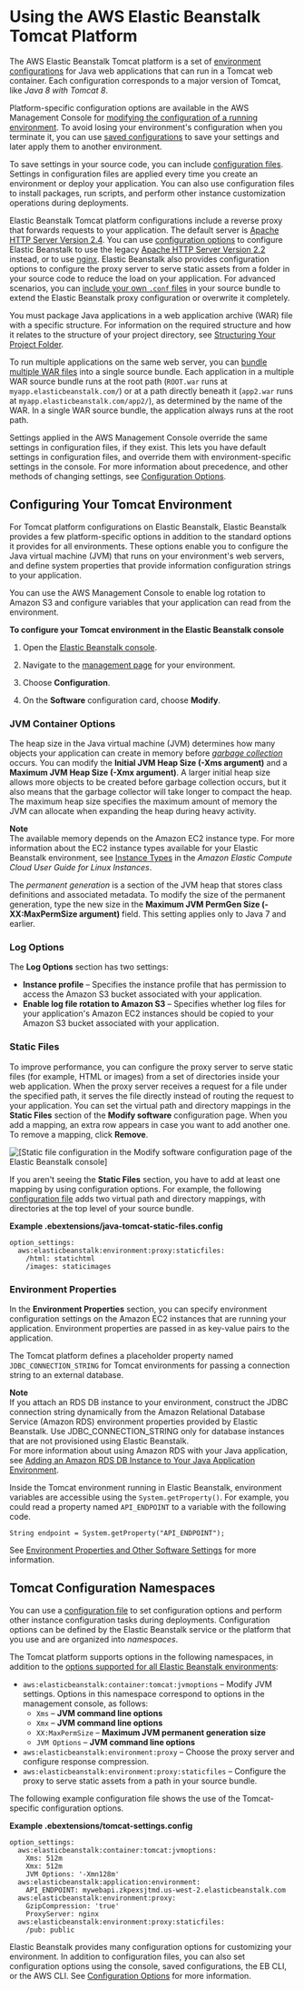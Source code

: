 # Using the AWS Elastic Beanstalk Tomcat Platform<a name="java-tomcat-platform"></a>

The AWS Elastic Beanstalk Tomcat platform is a set of [environment configurations](https://docs.aws.amazon.com/elasticbeanstalk/latest/platforms/platforms-supported.html#platforms-supported.java) for Java web applications that can run in a Tomcat web container\. Each configuration corresponds to a major version of Tomcat, like *Java 8 with Tomcat 8*\.

Platform\-specific configuration options are available in the AWS Management Console for [modifying the configuration of a running environment](environment-configuration-methods-after.md)\. To avoid losing your environment's configuration when you terminate it, you can use [saved configurations](environment-configuration-savedconfig.md) to save your settings and later apply them to another environment\.

To save settings in your source code, you can include [configuration files](ebextensions.md)\. Settings in configuration files are applied every time you create an environment or deploy your application\. You can also use configuration files to install packages, run scripts, and perform other instance customization operations during deployments\.

Elastic Beanstalk Tomcat platform configurations include a reverse proxy that forwards requests to your application\. The default server is [Apache HTTP Server Version 2\.4](https://httpd.apache.org/docs/2.4/)\. You can use [configuration options](#java-tomcat-namespaces) to configure Elastic Beanstalk to use the legacy [Apache HTTP Server Version 2\.2](https://httpd.apache.org/docs/2.2/) instead, or to use [nginx](https://www.nginx.com/)\. Elastic Beanstalk also provides configuration options to configure the proxy server to serve static assets from a folder in your source code to reduce the load on your application\. For advanced scenarios, you can [include your own `.conf` files](java-tomcat-proxy.md) in your source bundle to extend the Elastic Beanstalk proxy configuration or overwrite it completely\.

You must package Java applications in a web application archive \(WAR\) file with a specific structure\. For information on the required structure and how it relates to the structure of your project directory, see [Structuring Your Project Folder](java-tomcat-platform-directorystructure.md)\.

To run multiple applications on the same web server, you can [bundle multiple WAR files](java-tomcat-multiple-war-files.md) into a single source bundle\. Each application in a multiple WAR source bundle runs at the root path \(`ROOT.war` runs at `myapp.elasticbeanstalk.com/`\) or at a path directly beneath it \(`app2.war` runs at `myapp.elasticbeanstalk.com/app2/`\), as determined by the name of the WAR\. In a single WAR source bundle, the application always runs at the root path\.

Settings applied in the AWS Management Console override the same settings in configuration files, if they exist\. This lets you have default settings in configuration files, and override them with environment\-specific settings in the console\. For more information about precedence, and other methods of changing settings, see [Configuration Options](command-options.md)\.

## Configuring Your Tomcat Environment<a name="java-tomcat-options"></a>

For Tomcat platform configurations on Elastic Beanstalk, Elastic Beanstalk provides a few platform\-specific options in addition to the standard options it provides for all environments\. These options enable you to configure the Java virtual machine \(JVM\) that runs on your environment's web servers, and define system properties that provide information configuration strings to your application\.

You can use the AWS Management Console to enable log rotation to Amazon S3 and configure variables that your application can read from the environment\.

**To configure your Tomcat environment in the Elastic Beanstalk console**

1. Open the [Elastic Beanstalk console](https://console.aws.amazon.com/elasticbeanstalk)\.

1. Navigate to the [management page](environments-console.md) for your environment\.

1. Choose **Configuration**\.

1. On the **Software** configuration card, choose **Modify**\.

### JVM Container Options<a name="java-tomcat-options-jvm"></a>

The heap size in the Java virtual machine \(JVM\) determines how many objects your application can create in memory before *[garbage collection](https://docs.oracle.com/javase/8/docs/technotes/guides/vm/gctuning/introduction.html)* occurs\. You can modify the **Initial JVM Heap Size \(\-Xms argument\)** and a **Maximum JVM Heap Size \(\-Xmx argument\)**\. A larger initial heap size allows more objects to be created before garbage collection occurs, but it also means that the garbage collector will take longer to compact the heap\. The maximum heap size specifies the maximum amount of memory the JVM can allocate when expanding the heap during heavy activity\.

**Note**  
The available memory depends on the Amazon EC2 instance type\. For more information about the EC2 instance types available for your Elastic Beanstalk environment, see [Instance Types](http://docs.aws.amazon.com/AWSEC2/latest/UserGuide/instance-types.html) in the *Amazon Elastic Compute Cloud User Guide for Linux Instances*\. 

The *permanent generation* is a section of the JVM heap that stores class definitions and associated metadata\. To modify the size of the permanent generation, type the new size in the **Maximum JVM PermGen Size \(\-XX:MaxPermSize argument\)** field\. This setting applies only to Java 7 and earlier\.

### Log Options<a name="java-tomcat-options-logs"></a>

The **Log Options** section has two settings:
+ **Instance profile** – Specifies the instance profile that has permission to access the Amazon S3 bucket associated with your application\.
+ **Enable log file rotation to Amazon S3** – Specifies whether log files for your application's Amazon EC2 instances should be copied to your Amazon S3 bucket associated with your application\.

### Static Files<a name="java-tomcat-options-staticfiles"></a>

To improve performance, you can configure the proxy server to serve static files \(for example, HTML or images\) from a set of directories inside your web application\. When the proxy server receives a request for a file under the specified path, it serves the file directly instead of routing the request to your application\. You can set the virtual path and directory mappings in the **Static Files** section of the **Modify software** configuration page\. When you add a mapping, an extra row appears in case you want to add another one\. To remove a mapping, click **Remove**\.

![\[Static file configuration in the Modify software configuration page of the Elastic Beanstalk console\]](http://docs.aws.amazon.com/elasticbeanstalk/latest/dg/images/environment-cfg-static-files.png)

If you aren't seeing the **Static Files** section, you have to add at least one mapping by using configuration options\. For example, the following [configuration file](ebextensions.md) adds two virtual path and directory mappings, with directories at the top level of your source bundle\.

**Example \.ebextensions/java\-tomcat\-static\-files\.config**  

```
option_settings:
  aws:elasticbeanstalk:environment:proxy:staticfiles:
    /html: statichtml
    /images: staticimages
```

### Environment Properties<a name="java-tomcat-options-properties"></a>

In the **Environment Properties** section, you can specify environment configuration settings on the Amazon EC2 instances that are running your application\. Environment properties are passed in as key\-value pairs to the application\. 

The Tomcat platform defines a placeholder property named `JDBC_CONNECTION_STRING` for Tomcat environments for passing a connection string to an external database\.

**Note**  
If you attach an RDS DB instance to your environment, construct the JDBC connection string dynamically from the Amazon Relational Database Service \(Amazon RDS\) environment properties provided by Elastic Beanstalk\. Use JDBC\_CONNECTION\_STRING only for database instances that are not provisioned using Elastic Beanstalk\.  
For more information about using Amazon RDS with your Java application, see [Adding an Amazon RDS DB Instance to Your Java Application Environment](java-rds.md)\.

Inside the Tomcat environment running in Elastic Beanstalk, environment variables are accessible using the `System.getProperty()`\. For example, you could read a property named `API_ENDPOINT` to a variable with the following code\.

```
String endpoint = System.getProperty("API_ENDPOINT");
```

See [Environment Properties and Other Software Settings](environments-cfg-softwaresettings.md) for more information\.

## Tomcat Configuration Namespaces<a name="java-tomcat-namespaces"></a>

You can use a [configuration file](ebextensions.md) to set configuration options and perform other instance configuration tasks during deployments\. Configuration options can be defined by the Elastic Beanstalk service or the platform that you use and are organized into *namespaces*\.

The Tomcat platform supports options in the following namespaces, in addition to the [options supported for all Elastic Beanstalk environments](command-options-general.md):
+ `aws:elasticbeanstalk:container:tomcat:jvmoptions` – Modify JVM settings\. Options in this namespace correspond to options in the management console, as follows:
  + `Xms` – **JVM command line options**
  + `Xmx` – **JVM command line options**
  + `XX:MaxPermSize` – **Maximum JVM permanent generation size**
  + `JVM Options` – **JVM command line options**
+ `aws:elasticbeanstalk:environment:proxy` – Choose the proxy server and configure response compression\.
+ `aws:elasticbeanstalk:environment:proxy:staticfiles` – Configure the proxy to serve static assets from a path in your source bundle\.

The following example configuration file shows the use of the Tomcat\-specific configuration options\.

**Example \.ebextensions/tomcat\-settings\.config**  

```
option_settings:
  aws:elasticbeanstalk:container:tomcat:jvmoptions:
    Xms: 512m
    Xmx: 512m
    JVM Options: '-Xmn128m'
  aws:elasticbeanstalk:application:environment:
    API_ENDPOINT: mywebapi.zkpexsjtmd.us-west-2.elasticbeanstalk.com
  aws:elasticbeanstalk:environment:proxy:
    GzipCompression: 'true'
    ProxyServer: nginx
  aws:elasticbeanstalk:environment:proxy:staticfiles:
    /pub: public
```

Elastic Beanstalk provides many configuration options for customizing your environment\. In addition to configuration files, you can also set configuration options using the console, saved configurations, the EB CLI, or the AWS CLI\. See [Configuration Options](command-options.md) for more information\.